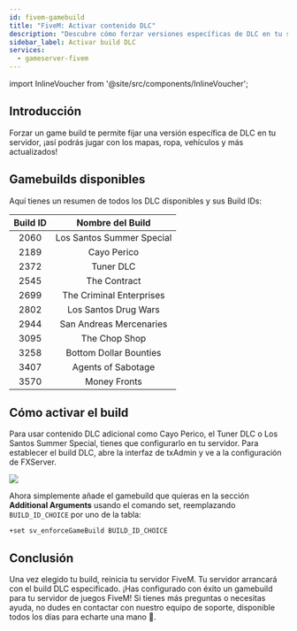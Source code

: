 ```yaml
---
id: fivem-gamebuild
title: "FiveM: Activar contenido DLC"
description: "Descubre cómo forzar versiones específicas de DLC en tu servidor FiveM para acceder a los mapas, vehículos y contenido más recientes → Aprende más ahora"
sidebar_label: Activar build DLC
services:
  - gameserver-fivem
---
```


import InlineVoucher from '@site/src/components/InlineVoucher';

## Introducción

Forzar un game build te permite fijar una versión específica de DLC en tu servidor, ¡así podrás jugar con los mapas, ropa, vehículos y más actualizados!

<InlineVoucher />

## Gamebuilds disponibles

Aquí tienes un resumen de todos los DLC disponibles y sus Build IDs:

| Build ID |        Nombre del Build         |
| :------: | :-----------------------------: |
|   2060   | Los Santos Summer Special       |
|   2189   |        Cayo Perico              |
|   2372   |         Tuner DLC               |
|   2545   |       The Contract              |
|   2699   | The Criminal Enterprises        |
|   2802   |   Los Santos Drug Wars          |
|   2944   |  San Andreas Mercenaries        |
|   3095   |       The Chop Shop             |
|   3258   |  Bottom Dollar Bounties         |
|   3407   |    Agents of Sabotage           |
|   3570   |        Money Fronts             |



## Cómo activar el build

Para usar contenido DLC adicional como Cayo Perico, el Tuner DLC o Los Santos Summer Special, tienes que configurarlo en tu servidor. Para establecer el build DLC, abre la interfaz de txAdmin y ve a la configuración de FXServer.

![](https://screensaver01.zap-hosting.com/index.php/s/HxmnfPEdcDJgZLX/preview)

Ahora simplemente añade el gamebuild que quieras en la sección **Additional Arguments** usando el comando set, reemplazando `BUILD_ID_CHOICE` por uno de la tabla:

```
+set sv_enforceGameBuild BUILD_ID_CHOICE
```



## Conclusión

Una vez elegido tu build, reinicia tu servidor FiveM. Tu servidor arrancará con el build DLC especificado. ¡Has configurado con éxito un gamebuild para tu servidor de juegos FiveM! Si tienes más preguntas o necesitas ayuda, no dudes en contactar con nuestro equipo de soporte, disponible todos los días para echarte una mano 🙂.

<InlineVoucher />